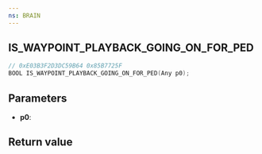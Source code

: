 ```yaml
---
ns: BRAIN
---
```

## IS_WAYPOINT_PLAYBACK_GOING_ON_FOR_PED

```c
// 0xE03B3F2D3DC59B64 0x85B7725F
BOOL IS_WAYPOINT_PLAYBACK_GOING_ON_FOR_PED(Any p0);
```


## Parameters
* **p0**: 

## Return value

